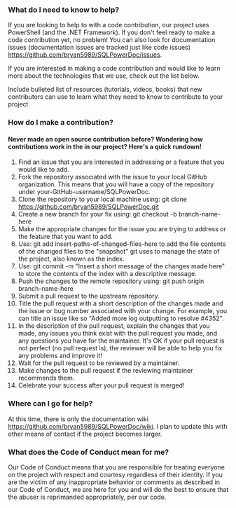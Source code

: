 ### What do I need to know to help?

If you are looking to help to with a code contribution, our project uses PowerShell (and the .NET Framework). If you don't feel ready to make a code contribution yet, no problem! You can also look for documentation issues (documentation issues are tracked just like code issues) <https://github.com/bryan5989/SQLPowerDoc/issues>.

If you are interested in making a code contribution and would like to learn more about the technologies that we use, check out the list below.

Include bulleted list of
resources (tutorials, videos, books) that new contributors
can use to learn what they need to know to contribute to your project

### How do I make a contribution?

#### Never made an open source contribution before? Wondering how contributions work in the in our project? Here's a quick rundown!
1. Find an issue that you are interested in addressing or a feature that you would like to add.
1. Fork the repository associated with the issue to your local GitHub organization. This means that you will have a copy of the repository under your-GitHub-username/SQLPowerDoc.
1. Clone the repository to your local machine using:
    git clone https://github.com/bryan5989/SQLPowerDoc.git
1. Create a new branch for your fix using:
    git checkout -b branch-name-here
1. Make the appropriate changes for the issue you are trying to address or the feature that you want to add.
1. Use:
    git add insert-paths-of-changed-files-here
  to add the file contents of the changed files to the "snapshot" git uses to manage the state of the project, also known as the index.
1. Use:
    git commit -m "Insert a short message of the changes made here"
  to store the contents of the index with a descriptive message.
1. Push the changes to the remote repository using:
    git push origin branch-name-here
1. Submit a pull request to the upstream repository.
1. Title the pull request with a short description of the changes made and the issue or bug number associated with your change. For example, you can title an issue like so "Added more log outputting to resolve #4352".
1. In the description of the pull request, explain the changes that you made, any issues you think exist with the pull request you made, and any questions you have for the maintainer. It's OK if your pull request is not perfect (no pull request is), the reviewer will be able to help you fix any problems and improve it!
1. Wait for the pull request to be reviewed by a maintainer.
1. Make changes to the pull request if the reviewing maintainer recommends them.
1. Celebrate your success after your pull request is merged!

### Where can I go for help?

At this time, there is only the documentation wiki <https://github.com/bryan5989/SQLPowerDoc/wiki>. I plan to update this with other means of contact if the project becomes larger.

### What does the Code of Conduct mean for me?

Our Code of Conduct means that you are responsible for treating everyone on the project with respect and courtesy regardless of their identity. If you are the victim of any inappropriate behavior or comments as described in our Code of Conduct, we are here for you and will do the best to ensure that the abuser is reprimanded appropriately, per our code.
